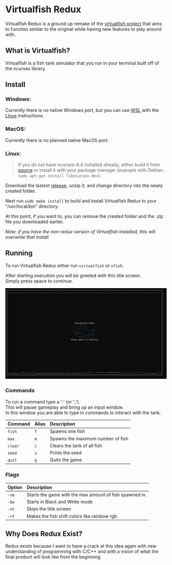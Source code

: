 # Virtualfish Redux
Virtualfish Redux is a ground up remake of the [virtualfish project](https://www.github.com/kirkseytc/virtualfish) that aims 
to function similar to the original while having new features to play around with.

## What is Virtualfish?
Virtualfish is a fish tank simulator that you run in your terminal built off of the ncurses library.

## Install
### Windows:
Currently there is no native Windows port, but you can use [WSL](https://learn.microsoft.com/en-us/windows/wsl/install) with the [Linux](#linux) instructions.
### MacOS:
Currently there is no planned native MacOS port.
### Linux:
> If you do not have ncurses-6.4 installed already, either build it from [source](https://invisible-island.net/ncurses/#download) or install it with your package manager
> (example with Debian: `sudo apt-get install libncurses-dev`).

Download the lastest [release](https://github.com/kirkseytc/virtualfish-redux/releases), unzip it, and change directory into the newly created folder.

Next run `sudo make install` to build and install Virtualfish Redux to your "/usr/local/bin" directory.

At this point, if you want to, you can remove the created folder and the .zip file you downloaded earlier.

_Note: if you have the non-redux version of Virtualfish installed, this will overwrite that install_

## Running
To run Virtualfish Redux either run `virtualfish` or `vfish`.

After starting execution you will be greeted with this title screen.  
Simply press space to continue.

<img src="imgs/title_screen.png" alt="Screenshot of the Title Screen" width="540">

### Commands
To run a command type a ':' (or ';').  
This will pause gameplay and bring up an input window.  
In this window you are able to type in commands to interact with the tank.  

|Command|Alias|Description|
|:-|:-|:-|
|`fish`|`f`|Spawns one fish|
|`max`|`m`|Spawns the maximum number of fish|
|`clear`|`c`|Clears the tank of all fish|
|`seed`|`s`|Prints the seed|
|`quit`|`q`|Quits the game|

### Flags
|Option|Description|
|:-|:-|
|`-sm`|Starts the game with the max amount of fish spawned in.|
|`-bw`|Starts in Black and White mode|
|`-nt`|Skips the title screen|
|`-rf`|Makes the fish shift colors like rainbow rgb

## Why Does Redux Exist?
Redux exists because I want to have a crack at this idea again with
new understanding of programming with C/C++ and with a vision of 
what the final product will look like from the beginning.

